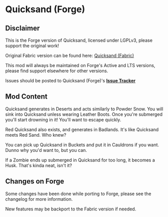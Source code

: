 # Quicksand (Forge)

## Disclaimer

This is the Forge version of Quicksand, licensed under LGPLv3, please support the original work!

Original Fabric version can be found here: [Quicksand (Fabric)](https://github.com/Shnupbups/quicksand)

This mod will always be maintained on Forge's Active and LTS versions, please find support elsewhere for other versions.

Issues should be posted to Quicksand (Forge)'s **[Issue Tracker](https://github.com/ChannelingMC/quicksand-forge/issues)**

## Mod Content

Quicksand generates in Deserts and acts similarly to Powder Snow. You will sink into Quicksand unless wearing Leather Boots. Once you're submerged you'll start drowning in it! You'll want to escape quickly.

Red Quicksand also exists, and generates in Badlands. It's like Quicksand meets Red Sand. Who knew?

You can pick up Quicksand in Buckets and put it in Cauldrons if you want. Dunno why you'd want to, but you can.

If a Zombie ends up submerged in Quicksand for too long, it becomes a Husk. That's kinda neat, isn't it?

## Changes on Forge

Some changes have been done while porting to Forge, please see the changelog for more information.

New features may be backport to the Fabric version if needed.